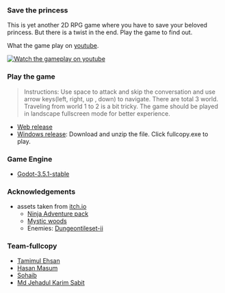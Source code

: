### Save the princess
This is yet another 2D RPG game where you have to save your beloved princess. But there is a twist in the end. Play the game to find out.

What the game play on [youtube](https://www.youtube.com/watch?v=AVE1BS2KuCk).  
  
[![Watch the gameplay on youtube](https://img.youtube.com/vi/AVE1BS2KuCk/default.jpg)](https://www.youtube.com/watch?v=AVE1BS2KuCk) 

### Play the game
> Instructions: Use space to attack and skip the conversation and use arrow keys(left, right, up , down) to navigate. There are total 3 world. Traveling from world 1 to 2 is a bit tricky. The game should be played in landscape fullscreen mode for better experience. 
- [Web release](https://fullcopy.netlify.app/)
- [Windows release](https://github.com/hmasum52/ieee-gamejam-fullcopy/releases/tag/stable): Download and unzip the file. Click fullcopy.exe to play.

### Game Engine
- [Godot-3.5.1-stable](https://godotengine.org/en/download/windows)

### Acknowledgements
- assets taken from [itch.io](itch.io)
    - [Ninja Adventure pack](https://pixel-boy.itch.io/ninja-adventure-asset-pack)
    - [Mystic woods](https://game-endeavor.itch.io/mystic-woods)
    - Enemies: [Dungeontileset-ii](https://0x72.itch.io/dungeontileset-ii)

### Team-fullcopy
- [Tamimul Ehsan](https://github.com/TamimEhsan)
- [Hasan Masum](https://github.com/hmasum52)
- [Sohaib](https://github.com/Sohaib03)
- [Md Jehadul Karim Sabit](https://github.com/MJKSabit)
